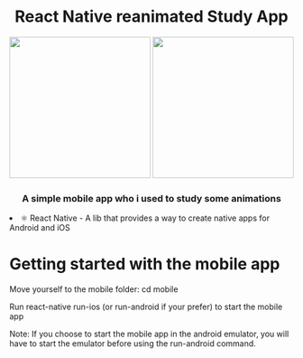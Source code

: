 <div align = center >
  <h1>React Native reanimated Study App</h1>
 <img src="https://user-images.githubusercontent.com/69490077/134968455-792ee676-a00c-4a10-88df-22d81393d095.gif" width="250px"/>
 <img src= "https://user-images.githubusercontent.com/69490077/134968651-be157911-2f75-466f-bd50-4b28f36b3e8a.gif" width="250px"/>
  <h3>A simple mobile app who i used to study some animations</h3>
</div>

<li>
⚛️ React Native - A lib that provides a way to create native apps for Android and iOS
</li>


# Getting started with the mobile app
<p>Move yourself to the mobile folder: cd mobile</p>
<p>Run react-native run-ios (or run-android if your prefer) to start the mobile app</p>

Note: If you choose to start the mobile app in the android emulator, you will have to start the emulator before using the run-android command.
